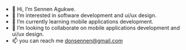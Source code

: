 - 👋 Hi, I’m Sennen Agukwe.
- 👀 I’m interested in software development and ui/ux design.
- 🌱 I’m currently learning mobile applications development.
- 💞️ I’m looking to collaborate on mobile applications development and ui/ux design.
- 📫 you can reach me donsennen@gmail.com

<!---
Donsennen/Donsennen is a ✨ special ✨ repository because its `README.md` (this file) appears on your GitHub profile.
You can click the Preview link to take a look at your changes.
--->
